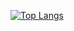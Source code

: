 [![Top Langs](https://github-readme-stats.vercel.app/api/top-langs/?username=gbjrm&layout=compact)](https://github.com/anuraghazra/github-readme-stats)


